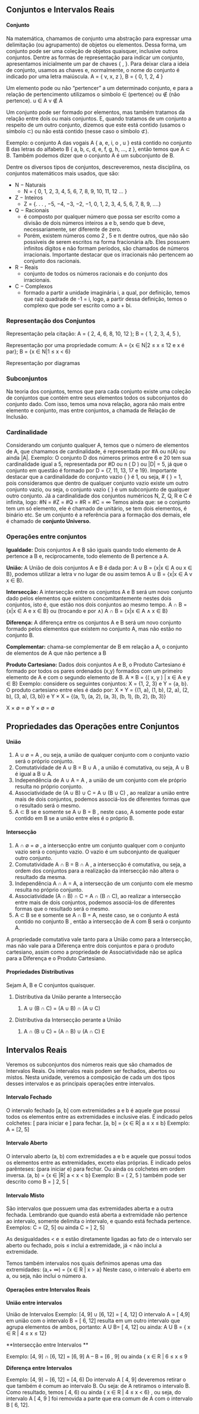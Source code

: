 
## Conjuntos e Intervalos Reais

#### Conjunto
Na matemática, chamamos de conjunto uma abstração para expressar uma delimitação (ou agrupamento) de objetos ou elementos. Dessa forma, um conjunto pode ser uma coleção de objetos quaisquer, inclusive outros conjuntos.
Dentre as formas de representação para indicar um conjunto, apresentamos inicialmente um par de chaves { , }. Para deixar clara a ideia de conjunto, usamos as chaves e, normalmente, o nome do conjunto é indicado por uma letra maiúscula. 
A = { v, x, z }, 
B = { 0, 1, 2, 4 }

Um elemento pode ou não “pertencer” a um determinado conjunto, e para a relação de pertencimento utilizamos o símbolo ∈ (pertence) ou ∉ (não pertence).
u ∈ A 
v ∉ A

Um conjunto pode ser formado por elementos, mas também tratamos da relação entre dois ou mais conjuntos. E, quando tratamos de um conjunto a respeito de um outro conjunto, dizemos que este está contido (usamos o símbolo ⊂) ou não está contido (nesse caso o símbolo ⊄).

Exemplo: o conjunto A das vogais A { a, e, i, o , u } está contido no conjunto B das letras do alfabeto B { a, b, c, d, e, f, g, h, ..., z }, então temos que A ⊂ B. Também podemos dizer que o conjunto A é um subconjunto de B.

Dentre os diversos tipos de conjuntos, descreveremos, nesta disciplina, os conjuntos matemáticos mais usados, que são:
- N − Naturais  
	- N = { 0, 1, 2, 3, 4, 5, 6, 7, 8, 9, 10, 11, 12 ... }
- Z − Inteiros 
	- Z = {. . . , −5, −4, −3, −2, −1, 0, 1, 2, 3, 4, 5, 6, 7, 8, 9, ....}
- Q − Racionais 
	- é composto por qualquer número que possa ser escrito como a divisão de dois números inteiros a e b, sendo que b deve, necessariamente, ser diferente de zero.
	- Porém, existem números como 2 , 5 e π dentre outros, que não são possíveis de serem escritos na forma fracionária a/b. Eles possuem infinitos dígitos e não formam períodos, são chamados de números irracionais. Importante destacar que os irracionais não pertencem ao conjunto dos racionais.
- R − Reais 
	- conjunto de todos os números racionais e do conjunto dos irracionais.
- C − Complexos
	- formado a partir a unidade imaginária i, a qual, por definição, temos que raíz quadrade de  -1 =  i, logo, a partir dessa definição, temos o complexo que pode ser escrito como a + bi.


### Representação dos Conjuntos

Representação pela citação: 
A = { 2, 4, 6, 8, 10, 12 }; B = { 1, 2, 3, 4, 5 }, 

Representação por uma propriedade comum: 
A = {x ∈ N|2 ≤ x ≤ 12 e x é par}; B = {x ∈ N|1 ≤ x < 6}

Representação por diagramas

### Subconjuntos
Na teoria dos conjuntos, temos que para cada conjunto existe uma coleção de conjuntos que contém entre seus elementos todos os subconjuntos do conjunto dado.
Com isso, temos uma nova relação, agora não mais entre elemento e conjunto, mas entre conjuntos, a chamada de Relação de Inclusão.

### Cardinalidade
Considerando um conjunto qualquer A, temos que o número de elementos de A, que chamamos de cardinalidade, é representada por #A ou n(A) ou ainda |A|. Exemplo: O conjunto D dos números primos entre 6 e 20 tem sua cardinalidade igual a 5, representada por #D ou n ( D ) ou |D| = 5, já que o conjunto em questão é formado por D = {7, 11, 13, 17 e 19}.
Importante destacar que a cardinalidade do conjunto vazio { } é 1, ou seja, # { } = 1, pois consideramos que dentro de qualquer conjunto vazio existe um outro conjunto vazio, ou seja, o conjunto vazio { } é um subconjunto de qualquer outro conjunto. 
Já a cardinalidade dos conjuntos numéricos N, Z, Q, R e C é infinita, logo: 
#N = #Z = #Q = #R = #C = ∞ 
Temos ainda que: se o conjunto tem um só elemento, ele é chamado de unitário, se tem dois elementos, é binário etc. 
Se um conjunto é a referência para a formação dos demais, ele é chamado de **conjunto Universo.**

### Operações entre conjuntos

**Igualdade:** Dois conjuntos A e B são iguais quando todo elemento de A pertence a B e, reciprocamente, todo elemento de B pertence a A. 

**União:** A União de dois conjuntos A e B é dada por: A ∪ B = {x|x ∈ A ou x ∈ B}, podemos utilizar a letra v no lugar de ou assim temos A ∪ B = {x|x ∈ A v x ∈ B}.

**Intersecção:** A intersecção entre os conjuntos A e B será um novo conjunto dado pelos elementos que existem concomitantemente nestes dois conjuntos, isto é, que estão nos dois conjuntos ao mesmo tempo. A ∩ B = {x|x ∈ A e x ∈ B} ou (trocando e por ∧) A ∩ B = {x|x ∈ A ∧ x ∈ B} 

**Diferença:** A diferença entre os conjuntos A e B será um novo conjunto formado pelos elementos que existem no conjunto A, mas não estão no conjunto B.

**Complementar:** chama-se complementar de B em relação a A, o conjunto de elementos de A que não pertence a B

**Produto Cartesiano:** Dados dois conjuntos A e B, o Produto Cartesiano é formado por todos os pares ordenados (x,y) formados com um primeiro elemento de A e com o segundo elemento de B. 
A × B = {( x, y ) | x ∈ A e y ∈ B} 
Exemplo: considere os seguintes conjuntos: X = {1, 2, 3} e Y = {a, b}. 
O produto cartesiano entre eles é dado por: 
X × Y = {(1, a), (1, b), (2, a), (2, b), (3, a), (3, b)} e 
Y × X = {(a, 1), (a, 2), (a, 3), (b, 1), (b, 2), (b, 3)} 

X × ∅ = ∅ 
Y × ∅ = ∅ 

## Propriedades das Operações entre Conjuntos

#### União 
1. A ∪ ∅ = A , ou seja, a união de qualquer conjunto com o conjunto vazio será o próprio conjunto. 
2. Comutatividade de A ∪ B = B ∪ A , a união é comutativa, ou seja, A ∪ B é igual a B ∪ A. 
3. Independência de A ∪ A = A , a união de um conjunto com ele próprio resulta no próprio conjunto. 
4. Associatividade de (A ∪ B) ∪ C = A ∪ (B ∪ C) , ao realizar a união entre mais de dois conjuntos, podemos associá-los de diferentes formas que o resultado será o mesmo. 
5. A ⊂ B se e somente se A ∪ B = B , neste caso, A somente pode estar contido em B se a união entre eles é o próprio B.

#### Intersecção 
1. A ∩ ∅ = ∅ , a intersecção entre um conjunto qualquer com o conjunto vazio será o conjunto vazio. O vazio é um subconjunto de qualquer outro conjunto.  
2. Comutatividade A ∩ B = B ∩ A , a intersecção é comutativa, ou seja, a ordem dos conjuntos para a realização da intersecção não altera o resultado da mesma. 
3. Independência A ∩ A = A, a intersecção de um conjunto com ele mesmo resulta no próprio conjunto. 
4. Associatividade (A ∩ B) ∩ C = A ∩ (B ∩ C), ao realizar a intersecção entre mais de dois conjuntos, podemos associá-los de diferentes formas que o resultado será o mesmo. 
5. A ⊂ B se e somente se A ∩ B = A, neste caso, se o conjunto A está contido no conjunto B , então a intersecção de A com B será o conjunto A. 

A propriedade comutativa vale tanto para a União como para a Intersecção, mas não vale para a Diferença entre dois conjuntos e para o produto cartesiano, assim como a propriedade de Associatividade não se aplica para a Diferença e o Produto Cartesiano.

#### Propriedades Distributivas 
Sejam A, B e C conjuntos quaisquer. 
1. Distributiva da União perante a Intersecção 
	1. A ∪ (B ∩ C) = (A ∪ B) ∩ (A ∪ C) 
	
2. Distributiva da Intersecção perante a União 
	1. A ∩ (B ∪ C) = (A ∩ B) ∪ (A ∩ C) E

## Intervalos Reais

Veremos os subconjuntos dos números reais que são chamados de Intervalos Reais. Os intervalos reais podem ser fechados, abertos ou mistos. Nesta unidade, veremos a composição de cada um dos tipos desses intervalos e as principais operações entre intervalos.

#### Intervalo Fechado 
O intervalo fechado [a, b] com extremidades a e b é aquele que possui todos os elementos entre as extremidades e inclusive elas. 
É indicado pelos colchetes: [ para iniciar e ] para fechar. [a, b] = {x ∈ R| a ≤ x ≤ b} 
Exemplo: A = [2, 5]

#### Intervalo Aberto 
O intervalo aberto (a, b) com extremidades a e b e aquele que possui todos os elementos entre as extremidades, exceto elas próprias. 
E indicado pelos parênteses: (para iniciar e) para fechar. Ou ainda os colchetes em ordem inversa. (a, b) = {x ∈ |R| a < x < b}
Exemplo: B = ( 2, 5 ) também pode ser descrito como B = ] 2, 5 [

#### Intervalo Misto 
São intervalos que possuem uma das extremidades aberta e a outra fechada. 
Lembrando que quando está aberta a extremidade não pertence ao intervalo, somente delimita o intervalo, e quando está fechada pertence. 
Exemplos: C = (2, 5] ou ainda C = ] 2, 5]

As desigualdades < e ≤ estão diretamente ligadas ao fato de o intervalo ser aberto ou fechado, pois ≤ inclui a extremidade, já < não inclui a extremidade.

Temos também intervalos nos quais definimos apenas uma das extremidades: (a,+ ∞) = {x ∈ R | x > a} Neste caso, o intervalo é aberto em a, ou seja, não inclui o número a.

#### Operações entre Intervalos Reais

**União entre intervalos**

União de Intervalos Exemplo: [4, 9] ∪ [6, 12] = [ 4, 12]
O intervalo A = [ 4,9] em união com o intervalo B = [ 6, 12] resulta em um outro intervalo que agrupa elementos de ambos, portanto: A U B= [ 4, 12] ou ainda: A U B = { x ∈ R | 4 ≤ x ≤ 12}

**Intersecção entre Intervalos **

Exemplo: [4, 9] ∩ [6, 12] = [6, 9]
A – B = [6 , 9] ou ainda { x ∈ R | 6 ≤ x ≤ 9


**Diferença entre Intervalos**

Exemplo: [4, 9] − [6, 12] = [4, 6) 
Do intervalo A [ 4, 9] deveremos retirar o que também é comum ao intervalo B. Ou seja: de A retiramos o intervalo B.
Como resultado, temos [ 4, 6) ou ainda { x ∈ R | 4 ≤ x < 6} , ou seja, do intervalo A [ 4, 9 ] foi removida a parte que era comum de A com o intervalo B [ 6, 12].